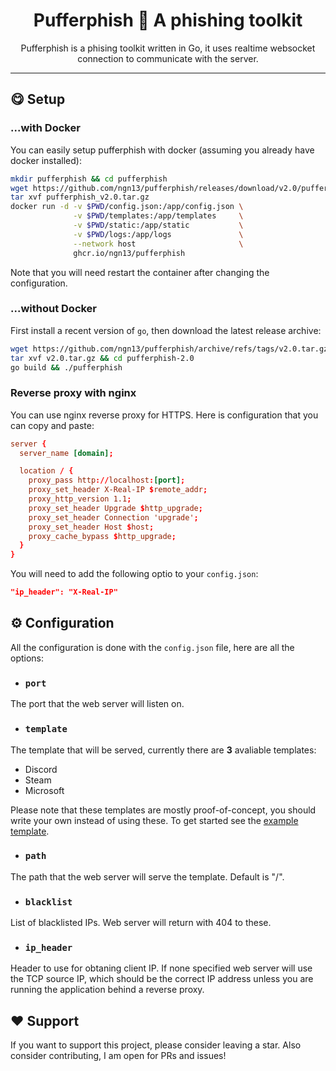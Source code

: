 <h1 align="center">
    Pufferphish 🐡 A phishing toolkit
</h1>

<p align="center">
Pufferphish is a phising toolkit written in Go, it uses realtime websocket connection to communicate with the server.
</p>

---

## 😋 Setup
### ...with Docker
You can easily setup pufferphish with docker (assuming you already have docker installed):
```bash
mkdir pufferphish && cd pufferphish
wget https://github.com/ngn13/pufferphish/releases/download/v2.0/pufferphish_v2.0.tar.gz
tar xvf pufferphish_v2.0.tar.gz
docker run -d -v $PWD/config.json:/app/config.json \
              -v $PWD/templates:/app/templates     \
              -v $PWD/static:/app/static           \
              -v $PWD/logs:/app/logs               \
              --network host                       \
              ghcr.io/ngn13/pufferphish
```
Note that you will need restart the container after changing the configuration.

### ...without Docker
First install a recent version of `go`, then download the latest release archive:
```bash
wget https://github.com/ngn13/pufferphish/archive/refs/tags/v2.0.tar.gz
tar xvf v2.0.tar.gz && cd pufferphish-2.0
go build && ./pufferphish
```

### Reverse proxy with nginx
You can use nginx reverse proxy for HTTPS. Here is configuration that you can
copy and paste:
```conf
server {
  server_name [domain];

  location / {
    proxy_pass http://localhost:[port];
    proxy_set_header X-Real-IP $remote_addr;
    proxy_http_version 1.1;
    proxy_set_header Upgrade $http_upgrade;
    proxy_set_header Connection 'upgrade';
    proxy_set_header Host $host;
    proxy_cache_bypass $http_upgrade;
  }
}
```
You will need to add the following optio to your `config.json`:
```json
"ip_header": "X-Real-IP"
```

## ⚙️ Configuration
All the configuration is done with the `config.json` file, here are all the options:

- ### `port`
The port that the web server will listen on.

- ### `template`
The template that will be served, currently there are **3** avaliable
templates:
- Discord
- Steam
- Microsoft

Please note that these templates are mostly proof-of-concept, you should
write your own instead of using these. To get started see the [example template](templates/empty.html).

- ### `path`
The path that the web server will serve the template. Default is "/".

- ### `blacklist`
List of blacklisted IPs. Web server will return with 404 to these.

- ### `ip_header`
Header to use for obtaning client IP. If none specified web server will use the TCP
source IP, which should be the correct IP address unless you are running the application behind a reverse proxy.

## ❤️  Support
If you want to support this project, please consider leaving a star. Also consider contributing,
I am open for PRs and issues!
